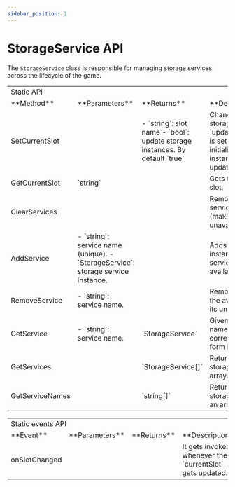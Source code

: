 ```yaml
---
sidebar_position: 1
---
```


# StorageService API

The `StorageService` class is responsible for managing storage services across the lifecycle of the game.

<table>
    <tr>
        <td colspan="4">
            Static API
        </td>
    </tr>
    <tr>
        <td>**Method**</td>
        <td>**Parameters**</td>
        <td>**Returns**</td>
        <td>**Description**</td>
    </tr>
    <tr>
        <td>SetCurrentSlot</td>
        <td></td>
        <td>
            - `string`: slot name
            - `bool`: update storage instances. By default `true`
        </td>
        <td>Changes the current storage slot. If `updateStorageInstances` is set to `true` all initialized storage instances will get its slot updated.</td>
    </tr>
    <tr>
        <td>GetCurrentSlot</td>
        <td>`string`</td>
        <td></td>
        <td>Gets the current storage slot.</td>
    </tr>
    <tr>
        <td>ClearServices</td>
        <td></td>
        <td></td>
        <td>Removes all initialized services from memory (making them unavailable).</td>
    </tr>
    <tr>
        <td>AddService</td>
        <td>
            - `string`: service name (unique).
            - `StorageService`: storage service instance.
        </td>
        <td></td>
        <td>Adds a `StorageService` instance to the initialized services (makes it available).</td>
    </tr>
    <tr>
        <td>RemoveService</td>
        <td>
            - `string`: service name.
        </td>
        <td></td>
        <td>Removes a service from the available services by its unique name.</td>
    </tr>
    <tr>
        <td>GetService</td>
        <td>
            - `string`: service name.
        </td>
        <td>`StorageService`</td>
        <td>Given a storage service name it returns its corresponding instance form initialized services.</td>
    </tr>
    <tr>
        <td>GetServices</td>
        <td></td>
        <td>`StorageService[]`</td>
        <td>Returns all initialized storage services as an array.</td>
    </tr>
    <tr>
        <td>GetServiceNames</td>
        <td></td>
        <td>`string[]`</td>
        <td>Returns all initialized storage service names as an array.</td>
    </tr>
</table>

<table>
    <tr>
        <td colspan="4">
            Static events API
        </td>
    </tr>
    <tr>
        <td>**Event**</td>
        <td>**Parameters**</td>
        <td>**Returns**</td>
        <td>**Description**</td>
    </tr>
    <tr>
        <td>onSlotChanged</td>
        <td></td>
        <td></td>
        <td>It gets invoken whenever the `currentSlot` gets updated.</td>
    </tr>
</table>
